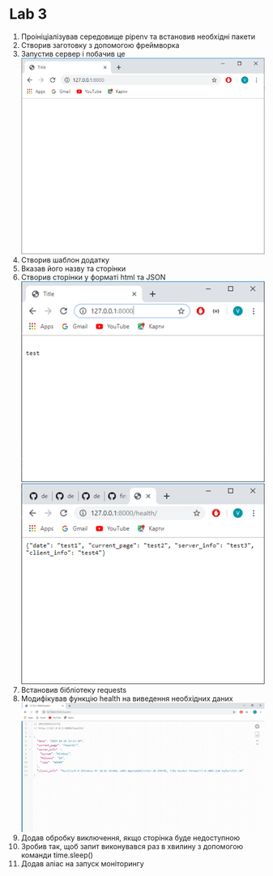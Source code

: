 # Lab 3

1. Проініціалізував середовище pipenv та встановив необхідні пакети
1. Створив заготовку з допомогою фреймворка
1. Запустив сервер і побачив це 
![alttext](screens/2019-10-26.png)
1. Cтворив шаблон додатку
1. Вказав його назву та сторінки
1. Створив сторінки у форматі html та JSON
![alttext](screens/2019-10-26_(4).png)
![alttext](screens/2019-10-26_(1).png)
1. Встановив бібліотеку requests
1. Модифікував функцію health на виведення необхідних даних
![alttext](screens/2019-10-26_(3).png)
1. Додав обробку виключення, якщо сторінка буде недоступною
1. Зробив так, щоб запит виконувався раз в хвилину з допомогою команди time.sleep()
1. Додав аліас на запуск моніторингу
